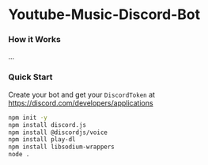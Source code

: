# Youtube-Music-Discord-Bot
### How it Works
...

### Quick Start
Create your bot and get your ```DiscordToken``` at https://discord.com/developers/applications  

```bash
npm init -y
npm install discord.js
npm install @discordjs/voice
npm install play-dl
npm install libsodium-wrappers
node .
```
